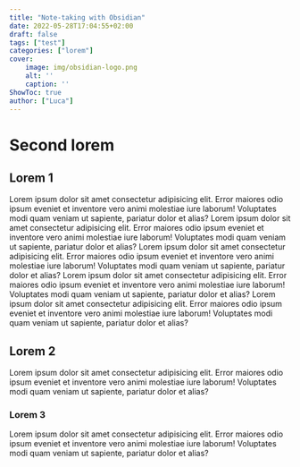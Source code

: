 ```yaml
---
title: "Note-taking with Obsidian"
date: 2022-05-28T17:04:55+02:00
draft: false
tags: ["test"]
categories: ["lorem"]
cover:
    image: img/obsidian-logo.png
    alt: ''
    caption: ''
ShowToc: true
author: ["Luca"]
---
```


# Second lorem
## Lorem 1
Lorem ipsum dolor sit amet consectetur adipisicing elit. Error maiores odio ipsum eveniet et inventore vero animi molestiae iure laborum! Voluptates modi quam veniam ut sapiente, pariatur dolor et alias? Lorem ipsum dolor sit amet consectetur adipisicing elit. Error maiores odio ipsum eveniet et inventore vero animi molestiae iure laborum! Voluptates modi quam veniam ut sapiente, pariatur dolor et alias? Lorem ipsum dolor sit amet consectetur adipisicing elit. Error maiores odio ipsum eveniet et inventore vero animi molestiae iure laborum! Voluptates modi quam veniam ut sapiente, pariatur dolor et alias? Lorem ipsum dolor sit amet consectetur adipisicing elit. Error maiores odio ipsum eveniet et inventore vero animi molestiae iure laborum! Voluptates modi quam veniam ut sapiente, pariatur dolor et alias? Lorem ipsum dolor sit amet consectetur adipisicing elit. Error maiores odio ipsum eveniet et inventore vero animi molestiae iure laborum! Voluptates modi quam veniam ut sapiente, pariatur dolor et alias?

## Lorem 2
Lorem ipsum dolor sit amet consectetur adipisicing elit. Error maiores odio ipsum eveniet et inventore vero animi molestiae iure laborum! Voluptates modi quam veniam ut sapiente, pariatur dolor et alias?

### Lorem 3
Lorem ipsum dolor sit amet consectetur adipisicing elit. Error maiores odio ipsum eveniet et inventore vero animi molestiae iure laborum! Voluptates modi quam veniam ut sapiente, pariatur dolor et alias?